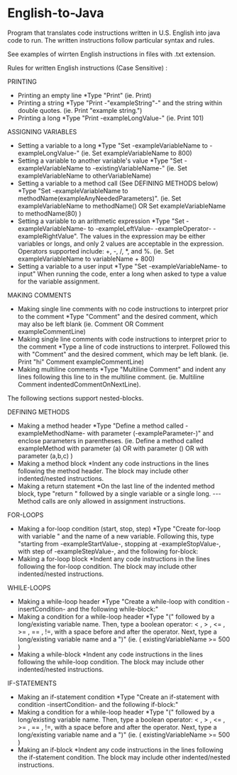 # English-to-Java

Program that translates code instructions written in U.S. English into java code to run. The written instructions follow particular syntax and rules.

See examples of wirrten English instructions in files with .txt extension. 


Rules for written English instructions (Case Sensitive) :

PRINTING
- Printing an empty line
  *Type "Print" (ie. Print)
- Printing a string
  *Type "Print -"exampleString"-" and the string within double quotes. (ie. Print "example string.")
- Printing a long
  *Type "Print -exampleLongValue-" (ie. Print 101)
  
ASSIGNING VARIABLES
- Setting a variable to a long
  *Type "Set -exampleVariableName to -exampleLongValue-" (ie. Set exampleVariableName to 800)
- Setting a variable to another variable's value
  *Type "Set -exampleVariableName to -existingVariableName-" (ie. Set exampleVariableName to otherVariableName)
- Setting a variable to a method call (See DEFINING METHODS below)
  *Type "Set -exampleVariableName to methodName(exampleAnyNeededParameters)". (ie. Set exampleVariableName to methodName() OR  Set exampleVariableName to methodName(80) )
- Setting a variable to an arithmetic expression
  *Type "Set -exampleVariableName- to -exampleLeftValue- -exampleOperator- -exampleRightValue". The values in the expression may be either variables or longs, and only 2 values are acceptable in the expression. Operators supported include: +, -, /, *, and %. (ie. Set exampleVariableName to variableName + 800)
- Setting a variable to a user input
  *Type "Set -exampleVariableName- to input" When running the code, enter a long when asked to type a value for the variable assignment.
  
MAKING COMMENTS
- Making single line comments with no code instructions to interpret prior to the comment
 *Type "Comment" and the desired comment, which may also be left blank (ie. Comment OR Comment exampleCommentLine)
- Making single line comments with code instructions to interpret prior to the comment
 *Type a line of code instructions to interpret. Followed this with "Comment" and the desired comment, which may be left blank. (ie. Print "hi" Comment exampleCommentLine)
- Making multiline comments
 *Type "Multiline Comment" and indent any lines following this line to in the multiline comment. (ie. Multiline Comment indentedCommentOnNextLine).
 
The following sections support nested-blocks.

DEFINING METHODS
- Making a method header
  *Type "Define a method called -exampleMethodName- with parameter (-exampleParameter-)" and enclose parameters in parentheses. (ie. Define a method called exampleMethod with parameter (a) OR with parameter () OR with parameter (a,b,c) )
- Making a method block
  *Indent any code instructions in the lines following the method header. The block may include other indented/nested instructions.
- Making a return statement
  *On the last line of the indented method block, type "return " followed by a single variable or a single long.
--- Method calls are only allowed in assignment instructions.

FOR-LOOPS
- Making a for-loop condition (start, stop, step)
  *Type "Create for-loop with variable " and the name of a new variable. Following this, type "starting from -exampleStartValue-, stopping at -exampleStopValue-, with step of -exampleStepValue-, and the following for-block:
- Making a for-loop block
  *Indent any code instructions in the lines following the for-loop condition. The block may include other indented/nested instructions.

WHILE-LOOPS
- Making a while-loop header 
  *Type "Create a while-loop with condition -insertCondition- and the following while-block:"
- Making a condition for a while-loop header
  *Type "(" followed by a long/existing variable name. Then, type a boolean operator: < , > , <= , >= , == , !=, with a space before and after the operator. Next, type a long/existing variable name and a ")" (ie. ( existingVariableName >= 500 )
- Making a while-block
  *Indent any code instructions in the lines following the while-loop condition. The block may include other indented/nested instructions.


IF-STATEMENTS
- Making an if-statement condition
  *Type "Create an if-statement with condition -insertCondition- and the following if-block:"
- Making a condition for a while-loop header
  *Type "(" followed by a long/existing variable name. Then, type a boolean operator: < , > , <= , >= , == , !=, with a space before and after the operator. Next, type a long/existing variable name and a ")" (ie. ( existingVariableName >= 500 )
- Making an if-block
  *Indent any code instructions in the lines following the if-statement condition. The block may include other indented/nested instructions.

 
 
 
 
  
  
  
 
  
 


